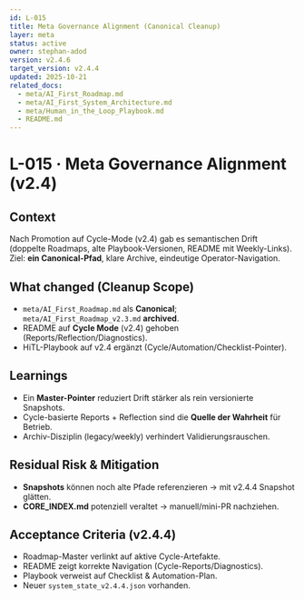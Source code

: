 ```yaml
---
id: L-015
title: Meta Governance Alignment (Canonical Cleanup)
layer: meta
status: active
owner: stephan-adod
version: v2.4.6
target_version: v2.4.4
updated: 2025-10-21
related_docs:
  - meta/AI_First_Roadmap.md
  - meta/AI_First_System_Architecture.md
  - meta/Human_in_the_Loop_Playbook.md
  - README.md
---
```


# L-015 · Meta Governance Alignment (v2.4)

## Context
Nach Promotion auf Cycle-Mode (v2.4) gab es semantischen Drift (doppelte Roadmaps, alte Playbook-Versionen, README mit Weekly-Links).  
Ziel: **ein Canonical-Pfad**, klare Archive, eindeutige Operator-Navigation.

## What changed (Cleanup Scope)
- `meta/AI_First_Roadmap.md` als **Canonical**; `meta/AI_First_Roadmap_v2.3.md` **archived**.
- README auf **Cycle Mode** (v2.4) gehoben (Reports/Reflection/Diagnostics).
- HiTL-Playbook auf v2.4 ergänzt (Cycle/Automation/Checklist-Pointer).

## Learnings
- Ein **Master-Pointer** reduziert Drift stärker als rein versionierte Snapshots.
- Cycle-basierte Reports + Reflection sind die **Quelle der Wahrheit** für Betrieb.
- Archiv-Disziplin (legacy/weekly) verhindert Validierungsrauschen.

## Residual Risk & Mitigation
- **Snapshots** können noch alte Pfade referenzieren → mit v2.4.4 Snapshot glätten.
- **CORE_INDEX.md** potenziell veraltet → manuell/mini-PR nachziehen.

## Acceptance Criteria (v2.4.4)
- Roadmap-Master verlinkt auf aktive Cycle-Artefakte.
- README zeigt korrekte Navigation (Cycle-Reports/Diagnostics).
- Playbook verweist auf Checklist & Automation-Plan.
- Neuer `system_state_v2.4.4.json` vorhanden.
